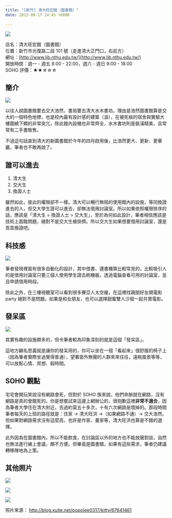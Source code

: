 ```yaml
---
title: "[新竹] 清大旺宏館（圖書館）"
date: 2013-08-17 14:45 +0800

---
```


![](/images/nthu-library.jpg)

店名：清大旺宏館（圖書館）  
位置：新竹市光復路二段 101 號（走進清大正門口，右前方）  
網址：[http://www.lib.nthu.edu.tw/](http://www.lib.nthu.edu.tw/)  
開放時間：週一 - 週五 8:00 - 22:00，週六 - 週日 9:00 - 18:00  
SOHO 評價：★★☆☆☆  

## 簡介

![](/images/nthu-library-2.jpg)

以往人說圖書館要去交大浩然，書局要去清大水木書坊。理由是浩然圖書館算是交大的一個特色地標，也是校內最有設計感的建築（淚），在被死板的宿舍與實驗大樓圍繞下顯的非常突兀，除此館內設備也非常齊全，水木書坊則是裝潢精美，且常常有二手書販售。

不過這句話直到清大的新圖書館於今年的四月啟用後，比浩然更大、更新、更華麗，筆者也不敢再說了。

## 誰可以進去

1.  清大生
2.  交大生
3.  換證人士

雖然如此，彼此的權限卻不一樣。清大可以暢行無阻的使用館內的設施，等同換證進去的人，但交大學生證可以進去，卻無法借用討論室。所以如果依照權限排序的話，應該是「清大生 = 換證人士 > 交大生」，至於為何如此設計，筆者相信應該是技術上面臨問題，絕對不是交大生被排擠。所以交大生如果想要借用討論室，還是乖乖換證吧。

## 科技感

![](/images/nthu-library-3.jpg)

筆者發現裡面有很多自動化的設計，其中借書、還書機算比較常見的，比較吸引人的是借用討論室只要三個人使用學生證去刷機器，透過電腦查看可用的討論室，並且申請借用時段。

除此之外，在三樓視聽室可以看到很多賽亞人太空艙，在這裡找親朋好友開電影 party 絕對不是問題。如果是和女朋友，也可以選擇甜蜜雙人沙發一起共賞電影。

## 發呆區

![](/images/nthu-library-7.jpg)

其實有趣的設施頗多的，但令筆者較為印象深刻的就是這個「發呆區」。

這地方顧名思義就是讓你的發呆用的，你可以坐在一個「看起來」很舒服的椅子上（因為筆者實際坐過覺得普通），望著窗外無聲的人群來來往往，遠眺風景等等，可以放鬆心情、冥想、殺時間。

## SOHO 觀點

宅宅會開玩笑說沒有網路會死，但對於 SOHO 族來說，他們命脈就在網路，沒有網路是真的會餓死的。你是想嘗試來這邊上網辦公的，很抱歉這裡**非常不適合**，因為筆者大學住在清大附近，去過約莫五十多次，十有六次網路是壞掉的。那段時間筆者每天的上班的路徑就是：住家 -> 清大旺洪 ->（如果網路不通）-> 交大浩然。但如果對網路需求沒有這麼高，也許是作家、畫家等，清大旺洪也算是不錯的選擇。

此外因為在圖書館內，所以不能飲食，在討論區以外的地方也不能放聲對談，自然也無法進行線上會議，頗不方便。但畢竟是圖書館，如果有這些需求，筆者仍建議轉移陣地為上策。

## 其他照片

![](/images/nthu-library-4.jpg)

![](/images/nthu-library-5.jpg)

![](/images/nthu-library-6.jpg)

照片來源： http://blog.xuite.net/popolee0317/kitty/67641461

